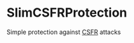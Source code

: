 SlimCSFRProtection
==================

Simple protection against [CSFR](http://en.wikipedia.org/wiki/Cross-site_request_forgery) attacks 